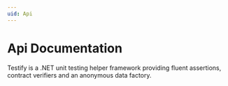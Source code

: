 ```yaml
---
uid: Api
---
```


# Api Documentation

Testify is a .NET unit testing helper framework providing fluent assertions, contract verifiers and an anonymous data factory.